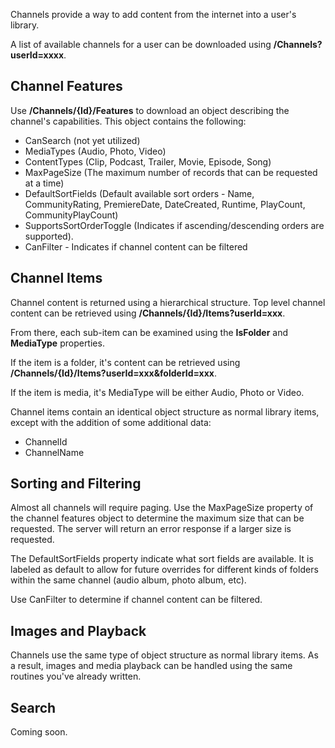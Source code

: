 Channels provide a way to add content from the internet into a user's library.

A list of available channels for a user can be downloaded using **/Channels?userId=xxxx**.

## Channel Features

Use **/Channels/{Id}/Features** to download an object describing the channel's capabilities. This object contains the following:

* CanSearch (not yet utilized)
* MediaTypes (Audio, Photo, Video)
* ContentTypes (Clip, Podcast, Trailer, Movie, Episode, Song)
* MaxPageSize (The maximum number of records that can be requested at a time)
* DefaultSortFields (Default available sort orders - Name, CommunityRating, PremiereDate, DateCreated, Runtime, PlayCount, CommunityPlayCount)
* SupportsSortOrderToggle (Indicates if ascending/descending orders are supported).
* CanFilter - Indicates if channel content can be filtered

## Channel Items

Channel content is returned using a hierarchical structure. Top level channel content can be retrieved using **/Channels/{Id}/Items?userId=xxx**.

From there, each sub-item can be examined using the **IsFolder** and **MediaType** properties.

If the item is a folder, it's content can be retrieved using **/Channels/{Id}/Items?userId=xxx&folderId=xxx**.

If the item is media, it's MediaType will be either Audio, Photo or Video.

Channel items contain an identical object structure as normal library items, except with the addition of some additional data:

* ChannelId
* ChannelName

## Sorting and Filtering

Almost all channels will require paging. Use the MaxPageSize property of the channel features object to determine the maximum size that can be requested. The server will return an error response if a larger size is requested.

The DefaultSortFields property indicate what sort fields are available. It is labeled as default to allow for future overrides for different kinds of folders within the same channel (audio album, photo album, etc).

Use CanFilter to determine if channel content can be filtered.

## Images and Playback

Channels use the same type of object structure as normal library items. As a result, images and media playback can be handled using the same routines you've already written.

## Search

Coming soon.